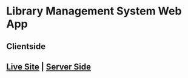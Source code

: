 # Library Management System Web App

## Clientside

## [Live Site](https://the-library-uni.netlify.app/) | [Server Side](https://github.com/aushamim/Library-Management-System-Server)
